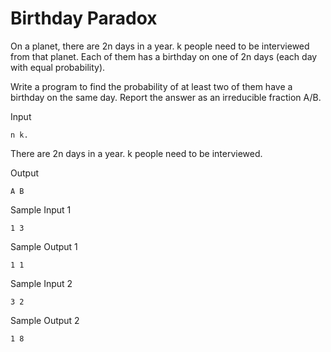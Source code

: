 # Birthday Paradox

On a planet, there are 2n days in a year. k people need to be interviewed from that planet. Each of them has a birthday on one of 2n days (each day with equal probability). 

Write a program to find the probability of at least two of them have a birthday on the same day. Report the answer as an irreducible fraction A/B.

Input
```
n k.
```

There are 2n days in a year. k people need to be interviewed.

Output
```
A B
```

Sample Input 1
```
1 3
```

Sample Output 1
```
1 1
```

Sample Input 2
```
3 2
```

Sample Output 2
```
1 8
```